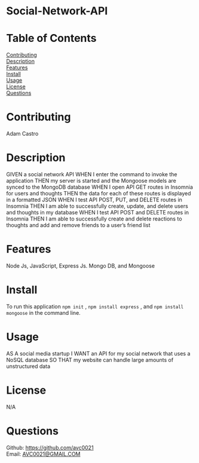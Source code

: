 # Social-Network-API

# Table of Contents

[Contributing](#name)</br>
[Description](#description)</br>
[Features](#features)</br>
[Install](#install)</br>
[Usage](#usage)</br>
[License](#license)</br>
[Questions](#github)</br>

# Contributing

Adam Castro

# Description

GIVEN a social network API
WHEN I enter the command to invoke the application
THEN my server is started and the Mongoose models are synced to the MongoDB database
WHEN I open API GET routes in Insomnia for users and thoughts
THEN the data for each of these routes is displayed in a formatted JSON
WHEN I test API POST, PUT, and DELETE routes in Insomnia
THEN I am able to successfully create, update, and delete users and thoughts in my database
WHEN I test API POST and DELETE routes in Insomnia
THEN I am able to successfully create and delete reactions to thoughts and add and remove friends to a user’s friend list

# Features

Node Js, JavaScript, Express Js. Mongo DB, and Mongoose

# Install

To run this application `npm init` , `npm install express` , and `npm install mongoose` in the command line.

# Usage

AS A social media startup
I WANT an API for my social network that uses a NoSQL database
SO THAT my website can handle large amounts of unstructured data

# License

N/A

# Questions

Github: https://github.com/avc0021</br>
Email: AVC0021@GMAIL.COM
